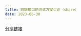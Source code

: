 ```yaml
---
title: 前端接口的测试方案讨论（share）
date: 2023-06-30 
---
```


<div>
    <a href="https://www.mubu.com/doc/4kbhyyZetbQ" target="_blank">分享链接</a>
</div>
